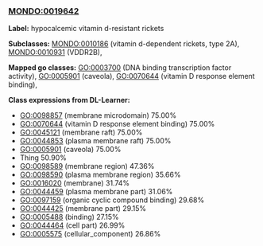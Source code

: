 
### [MONDO:0019642](http://purl.obolibrary.org/obo/MONDO_0019642)
**Label:** hypocalcemic vitamin d-resistant rickets

**Subclasses:** [MONDO:0010186](http://purl.obolibrary.org/obo/MONDO_0010186) (vitamin d-dependent rickets, type 2A), [MONDO:0010931](http://purl.obolibrary.org/obo/MONDO_0010931) (VDDR2B), 

**Mapped go classes:** [GO:0003700](http://purl.obolibrary.org/obo/GO_0003700) (DNA binding transcription factor activity), [GO:0005901](http://purl.obolibrary.org/obo/GO_0005901) (caveola), [GO:0070644](http://purl.obolibrary.org/obo/GO_0070644) (vitamin D response element binding), 

**Class expressions from DL-Learner:**

- [GO:0098857](http://purl.obolibrary.org/obo/GO_0098857) (membrane microdomain) 75.00%
- [GO:0070644](http://purl.obolibrary.org/obo/GO_0070644) (vitamin D response element binding) 75.00%
- [GO:0045121](http://purl.obolibrary.org/obo/GO_0045121) (membrane raft) 75.00%
- [GO:0044853](http://purl.obolibrary.org/obo/GO_0044853) (plasma membrane raft) 75.00%
- [GO:0005901](http://purl.obolibrary.org/obo/GO_0005901) (caveola) 75.00%
- Thing 50.90%
- [GO:0098589](http://purl.obolibrary.org/obo/GO_0098589) (membrane region) 47.36%
- [GO:0098590](http://purl.obolibrary.org/obo/GO_0098590) (plasma membrane region) 35.66%
- [GO:0016020](http://purl.obolibrary.org/obo/GO_0016020) (membrane) 31.74%
- [GO:0044459](http://purl.obolibrary.org/obo/GO_0044459) (plasma membrane part) 31.06%
- [GO:0097159](http://purl.obolibrary.org/obo/GO_0097159) (organic cyclic compound binding) 29.68%
- [GO:0044425](http://purl.obolibrary.org/obo/GO_0044425) (membrane part) 29.15%
- [GO:0005488](http://purl.obolibrary.org/obo/GO_0005488) (binding) 27.15%
- [GO:0044464](http://purl.obolibrary.org/obo/GO_0044464) (cell part) 26.99%
- [GO:0005575](http://purl.obolibrary.org/obo/GO_0005575) (cellular_component) 26.86%


